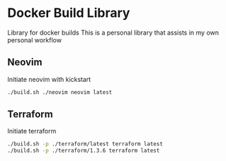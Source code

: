 # Docker Build Library

Library for docker builds
This is a personal library that assists in my own personal workflow

## Neovim

Initiate neovim with kickstart

```sh
./build.sh ./neovim neovim latest
```

## Terraform

Initiate terraform

```sh
./build.sh -p ./terraform/latest terraform latest
./build.sh -p ./terraform/1.3.6 terraform latest
```
